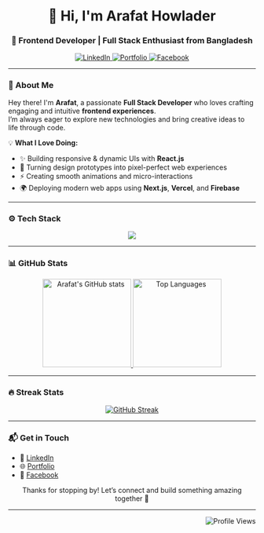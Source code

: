 <h1 align="center">👋 Hi, I'm Arafat Howlader</h1>
<h3 align="center">🚀 Frontend Developer | Full Stack Enthusiast from Bangladesh</h3>

<p align="center">
  <a href="https://www.linkedin.com/in/md-arafat-howlader/" target="_blank">
    <img src="https://img.shields.io/badge/LinkedIn-Connect-blue?logo=linkedin&style=for-the-badge" alt="LinkedIn" />
  </a>
  <a href="https://arafat-howlader-portfolio.netlify.app/" target="_blank">
    <img src="https://img.shields.io/badge/Portfolio-Visit%20Now-green?style=for-the-badge" alt="Portfolio" />
  </a>
  <a href="https://www.facebook.com/onearafat" target="_blank">
    <img src="https://img.shields.io/badge/Facebook-Follow-blue?logo=facebook&style=for-the-badge" alt="Facebook" />
  </a>
</p>

---

### 🧠 About Me  

Hey there! I'm **Arafat**, a passionate **Full Stack Developer** who loves crafting engaging and intuitive **frontend experiences**.  
I’m always eager to explore new technologies and bring creative ideas to life through code.  

💡 **What I Love Doing:**  
- ✨ Building responsive & dynamic UIs with **React.js**  
- 🧩 Turning design prototypes into pixel-perfect web experiences  
- ⚡ Creating smooth animations and micro-interactions  
- 🌍 Deploying modern web apps using **Next.js**, **Vercel**, and **Firebase**  

---

### ⚙️ Tech Stack  

<p align="center">
  <a href="https://www.linkedin.com/in/md-arafat-howlader/">
    <img src="https://skillicons.dev/icons?i=html,css,sass,js,ts,bootstrap,tailwind,react,nextjs,redux,nodejs,express,mongodb,mysql,firebase,vite,webpack,git,github,githubactions,netlify,vercel,figma,ai,ps,vscode,postman&perline=10" />
  </a>
</p>

---

### 📊 GitHub Stats  

<p align="center">
  <a href="https://github.com/arafatah">
    <img height="180" src="https://github-readme-stats.vercel.app/api?username=arafatah&theme=vue-dark&show_icons=true&rank_icon=percentile&hide_border=true&count_private=true" alt="Arafat's GitHub stats" />
  </a>
  <a href="https://github.com/arafatah">
    <img height="180" src="https://github-readme-stats.vercel.app/api/top-langs?username=arafatah&theme=vue-dark&layout=compact&langs_count=8&hide_border=true&count_private=true" alt="Top Languages" />
  </a>
</p>

---

### 🔥 Streak Stats  

<p align="center">
  <a href="https://git.io/streak-stats">
    <img src="https://github-readme-streak-stats.herokuapp.com?user=arafatah&theme=github-dark-blue&border_radius=10&date_format=M%20j%5B%2C%20Y%5D&mode=daily&card_width=650" alt="GitHub Streak" />
  </a>
</p>

---

### 📬 Get in Touch  

- 💼 [LinkedIn](https://www.linkedin.com/in/md-arafat-howlader/)  
- 🌐 [Portfolio](https://arafat-howlader-portfolio.netlify.app/)  
- 💬 [Facebook](https://www.facebook.com/onearafat)  

<p align="center">
  Thanks for stopping by! Let’s connect and build something amazing together 🚀  
</p>

---

<p align="right">
  <img src="https://komarev.com/ghpvc/?username=arafatah&label=Profile%20views&color=0e75b6&style=flat" alt="Profile Views" />
</p>
